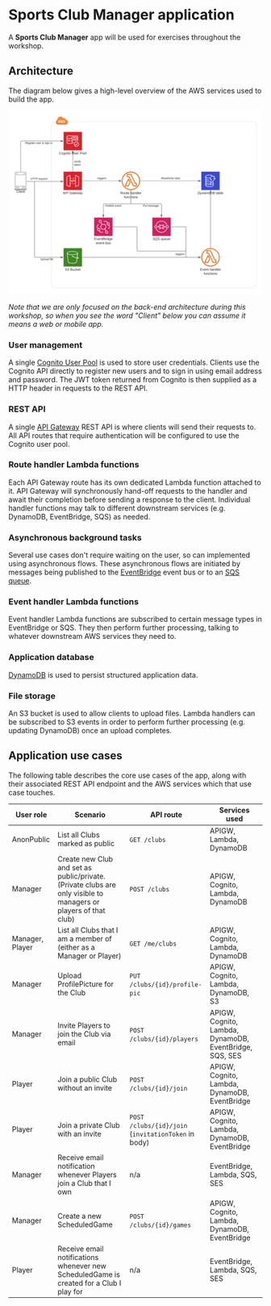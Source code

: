 # Sports Club Manager application
A **Sports Club Manager** app will be used for exercises throughout the workshop.

## Architecture
The diagram below gives a high-level overview of the AWS services used to build the app.

![](./img/SportsClubApp-Architecture.png)

*Note that we are only focused on the back-end architecture during this workshop, so when you see the word "Client" below you can assume it means a web or mobile app.*

### User management
A single [Cognito User Pool](https://docs.aws.amazon.com/cognito/latest/developerguide/cognito-user-identity-pools.html) is used to store user credentials. Clients use the Cognito API directly to register new users and to sign in using email address and password. The JWT token returned from Cognito is then supplied as a HTTP header in requests to the REST API.

### REST API
A single [API Gateway](https://docs.aws.amazon.com/apigateway/latest/developerguide/welcome.html) REST API is where clients will send their requests to. All API routes that require authentication will be configured to use the Cognito user pool.

### Route handler Lambda functions
Each API Gateway route has its own dedicated Lambda function attached to it. API Gateway will synchronously hand-off requests to the handler and await their completion before sending a response to the client. Individual handler functions may talk to different downstream services (e.g. DynamoDB, EventBridge, SQS) as needed.

### Asynchronous background tasks
Several use cases don't require waiting on the user, so can implemented using asynchronous flows.
These asynchronous flows are initiated by messages being published to the [EventBridge](https://docs.aws.amazon.com/eventbridge/latest/userguide/what-is-amazon-eventbridge.html) event bus or to an [SQS queue](https://docs.aws.amazon.com/AWSSimpleQueueService/latest/SQSDeveloperGuide/welcome.html).

### Event handler Lambda functions
Event handler Lambda functions are subscribed to certain message types in EventBridge or SQS. They then perform further processing, talking to whatever downstream AWS services they need to.

### Application database
[DynamoDB](https://docs.aws.amazon.com/amazondynamodb/latest/developerguide/Introduction.html) is used to persist structured application data.

### File storage
An S3 bucket is used to allow clients to upload files. Lambda handlers can be subscribed to S3 events in order to perform further processing (e.g. updating DynamoDB) once an upload completes.

## Application use cases
The following table describes the core use cases of the app, along with their associated REST API endpoint and the AWS services which that use case touches.

| User role 	| Scenario 	| API route 	| Services used 	|
|------	|----------	|--------------	|---------------	|
| AnonPublic | List all Clubs marked as public | `GET /clubs` | APIGW, Lambda, DynamoDB |
| Manager | Create new Club and set as public/private. <br /> (Private clubs are only visible to managers or players of that club) | `POST /clubs` | APIGW, Cognito, Lambda, DynamoDB |
| Manager, Player | List all Clubs that I am a member of (either as a Manager or Player) | `GET /me/clubs` | APIGW, Cognito, Lambda, DynamoDB |
| Manager | Upload ProfilePicture for the Club | `PUT /clubs/{id}/profile-pic` | APIGW, Cognito, Lambda, DynamoDB, S3 |
| Manager | Invite Players to join the Club via email | `POST /clubs/{id}/players` | APIGW, Cognito, Lambda, DynamoDB, EventBridge, SQS, SES |
| Player     	| Join a public Club without an invite | `POST /clubs/{id}/join` | APIGW, Cognito, Lambda, DynamoDB, EventBridge |
| Player     	| Join a private Club with an invite | `POST /clubs/{id}/join` <br/>(`invitationToken` in body) | APIGW, Cognito, Lambda, DynamoDB, EventBridge |
| Manager     	| Receive email notification whenever Players join a Club that I own         | n/a | EventBridge, Lambda, SQS, SES |
| Manager     	| Create a new ScheduledGame | `POST /clubs/{id}/games` | APIGW, Cognito, Lambda, DynamoDB, EventBridge |
| Player     	| Receive email notifications whenever new ScheduledGame is created for a Club I play for | n/a | EventBridge, Lambda, SQS, SES |

